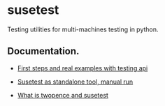 susetest
========

Testing utilities for multi-machines testing in python.

##  Documentation.

* [First steps and real examples with testing api](doc/first_steps.md)

* [Susetest as standalone tool, manual run](doc/susetest_standalone.md)

* [What is twopence and susetest](doc/twopence.md)
